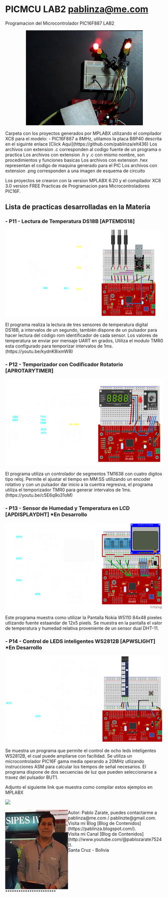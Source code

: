 # PICMCU LAB2 pablinza@me.com
Programacion del Microcontrolador PIC16F887 LAB2

<p align="center">
  <img src="/images/pic1.png"></img>
</p>
Carpeta con los proyectos generados por MPLABX utilizando el compilador XC8 para el modelo:
- PIC16F887 a 8MHz, utilamos la placa B8P40 descrita en el siguinte enlace [Click Aqui](https://github.com/pablinza/elt436)
Los archivos con extension .c corresponden al codigo fuente de un programa o practica
Los archivos con extension .h y .c con mismo nombre, son procedimientos y funciones basicas
Los archivos con extension .hex representan el codigo de maquina generado para el PIC
Los archivos con extension .png corresponden a una imagen de esquema de circuito

Los proyectos se crearon con la version MPLABX 6.20 y el compilador XC8 3.0 version FREE
Practicas de Programacion para Microcontroladores PIC16F.

## Lista de practicas desarrolladas en la Materia
### - P11 - Lectura de Temperatura DS18B [APTEMDS18]
  <p align="center">
  <img src="/images/ap11temds18.png"></img>
</p>
El programa realiza la lectura de tres sensores de temperatura digital DS18B, a intervalos de un segundo, también dispone de un pulsador para hacer lectura del código rom identificador de cada sensor. Los valores de temperatura se enviar por mensaje UART en grados, Utiliza el modulo TMR0 esta configurado para temporizar intervalos de 1ms.(https://youtu.be/kydnK8ixmW8)

### - P12 - Temporizador con Codificador Rotatorio [APROTARYTIMER]
<p align="center">
  <img src="/images/ap12rotarytimer.png"></img>
</p>
El programa utiliza un controlador de segmentos TM1638 con cuatro digitos tipo reloj. Permite el ajustar el tiempo en MM:SS utilizando un encoder rotativo y con un pulsador dar inicio a la cuentra regresiva, el programa utiliza el temporizador TMR0 para generar intervalos de 1ms. (https://youtu.be/c5E6q9o31oM)

### - P13 - Sensor de Humedad y Temperatura en LCD [APDISPLAYDHT] *En Desarrollo
<p align="center">
  <img src="/images/ap13displaydht.png"></img>
</p>
Este programa muestra como utilizar la Pantalla Nokia W5110 84x48 pixeles utlizando fuente estaandar de 12x5 pixels. Se muestra en la pantalla el valor de temperatura y humedad relativa proveniente de un sensor dual DHT-11. 

### - P14 - Control de LEDS inteligentes WS2812B [APWSLIGHT] *En Desarrollo
<p align="center">
  <img src="/images/ap14wslight.png"></img>
</p>
Se muestra un programa que permite el control de ocho leds inteligentes WS2812B, el cual puede ampliarse con facilidad. Se utiliza un microcontrolador PIC16F gama media operando a 20MHz utlizando instrucciones ASM para calcular los tiempos de señal necesarios. El programa dispone de dos secuencias de luz que pueden seleccionarse a travez del pulsador BUT1.  

Adjunto el siguiente link que muestra como compilar estos ejemplos en MPLABX <br />

[![](http://img.youtube.com/vi/w-GRu89glrg/0.jpg)](http://www.youtube.com/watch?v=w-GRu89glrg "Compilar en MPLABX")


<img src="/images/pablo_ueb.png" align="left" width="200px"/>
Autor: Pablo Zarate, puedes contactarme a pablinza@me.com / pablinzte@gmail.com.  <br />
Visita mi Blog  [Blog de Contenidos](https://pablinza.blogspot.com/). <br />
Visita mi Canal [Blog de Contenidos](http://www.youtube.com/@pablozarate7524)). <br />
Santa Cruz - Bolivia 
<br clear="left"/>
***********************


